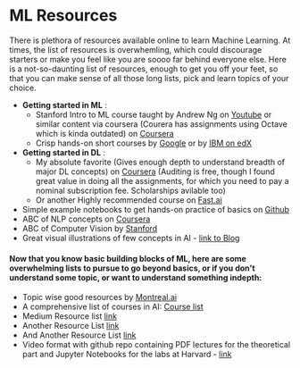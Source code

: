 # ML Resources
There is plethora of resources available online to learn Machine Learning. At times, the list of resources is overwhemling, which could discourage starters or make you feel like you are soooo far behind everyone else. Here is a not-so-daunting list of resources, enough to get you off your feet, so that you can make sense of all those long lists, pick and learn topics of your choice.

- **Getting started in ML** : 
    - Stanford Intro to ML course taught by Andrew Ng on [Youtube](https://www.youtube.com/watch?v=jGwO_UgTS7I&amp=&index=1) or similar content via coursera (Courera has assignments using Octave which is kinda outdated) on [Coursera](https://www.coursera.org/learn/machine-learning#syllabu)
    - Crisp hands-on short courses by [Google](https://developers.google.com/machine-learning/crash-course) or by [IBM on edX](https://www.edx.org/course/machine-learning-with-python-a-practical-introduct)
- **Getting started in DL** : 
    - My absolute favorite (Gives enough depth to understand breadth of major DL concepts) on [Coursera](https://www.coursera.org/specializations/deep-learning) (Auditing is free, though I found great value in doing all the assignments, for which you need to pay a nominal subscription fee. Scholarships avilable too)
    - Or another Highly recommended course on [Fast.ai](https://course.fast.ai/)
- Simple example notebooks to get hands-on practice of basics on [Github](https://github.com/rasbt/python-machine-learning-book-2nd-edition)
- ABC of NLP concepts on [Coursera](https://www.coursera.org/specializations/natural-language-processing)
- ABC of Computer Vision by [Stanford](http://vision.stanford.edu/teaching/cs231n/)
- Great visual illustrations of few concepts in AI - [link to Blog](http://jalammar.github.io/)


#### Now that you know basic building blocks of ML, here are some overwhelming lists to pursue to go beyond basics, or if you don't understand some topic, or want to understand something indepth:
- Topic wise good resources by [Montreal.ai](https://montrealartificialintelligence.com/academy/)
- A comprehensive list of courses in AI: [Course list](https://deep-learning-drizzle.github.io/)
- Medium Resource list [link](https://medium.com/machine-learning-in-practice/my-curated-list-of-ai-and-machine-learning-resources-from-around-the-web-9a97823b8524)
- Another Resource List [link](https://github.com/soaicbe/ai_all_resources) 
- And Another Resource List [link](https://github.com/josephmisiti/awesome-machine-learning)
- Video format with github repo containing PDF lectures for the theoretical part and Jupyter Notebooks for the labs at Harvard - [link](https://github.com/Harvard-IACS/2019-CS109A)

